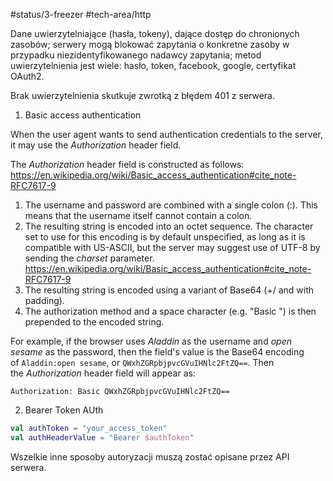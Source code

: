 #status/3-freezer 
#tech-area/http 

Dane uwierzytelniające (hasła, tokeny), dające dostęp do chronionych zasobów; serwery mogą blokować zapytania o konkretne zasoby w przypadku niezidentyfikowanego nadawcy zapytania; metod uwierzytelnienia jest wiele: hasło, token, facebook, google, certyfikat OAuth2.   

Brak uwierzytelnienia skutkuje zwrotką z błędem 401 z serwera.

1) Basic access authentication

When the user agent wants to send authentication credentials to the server, it may use the _Authorization_ header field.

The _Authorization_ header field is constructed as follows: https://en.wikipedia.org/wiki/Basic_access_authentication#cite_note-RFC7617-9

1. The username and password are combined with a single colon (:). This means that the username itself cannot contain a colon.
2. The resulting string is encoded into an octet sequence. The character set to use for this encoding is by default unspecified, as long as it is compatible with US-ASCII, but the server may suggest use of UTF-8 by sending the _charset_ parameter. https://en.wikipedia.org/wiki/Basic_access_authentication#cite_note-RFC7617-9
3. The resulting string is encoded using a variant of Base64 (+/ and with padding).
4. The authorization method and a space character (e.g. "Basic ") is then prepended to the encoded string.

For example, if the browser uses _Aladdin_ as the username and _open sesame_ as the password, then the field's value is the Base64 encoding of `Aladdin:open sesame`, or `QWxhZGRpbjpvcGVuIHNlc2FtZQ==`.
Then the _Authorization_ header field will appear as:

`Authorization: Basic QWxhZGRpbjpvcGVuIHNlc2FtZQ==`

2) Bearer Token AUth

```kotlin
val authToken = "your_access_token"
val authHeaderValue = "Bearer $authToken"
```

Wszelkie inne sposoby autoryzacji muszą zostać opisane przez API serwera.